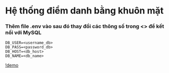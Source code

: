 # Hệ thống điểm danh bằng khuôn mặt

### Thêm file .env vào sau đó thay đổi các thông số trong <> để kết nối với MySQL
```dotenv
DB_USER=<username_db>
DB_PASS=<password_db>
DB_HOST=<db_host>
DB_NAME=<db_name>
```

[!demo](https://www.youtube.com/watch?v=kBvZfjFUDYM)
